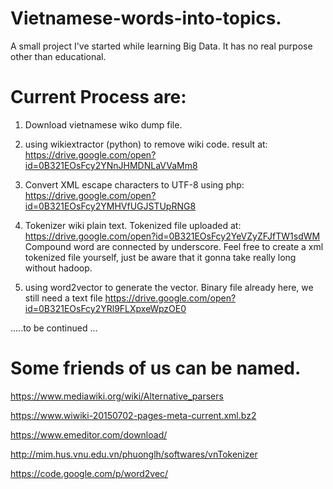 # Vietnamese-words-into-topics.
A small project I've started while learning Big Data. It has no real purpose other than educational.

# Current Process are: 
1. Download vietnamese wiko dump file.

2. using wikiextractor (python) to remove wiki code. result at:
https://drive.google.com/open?id=0B321EOsFcy2YNnJHMDNLaVVaMm8

3. Convert XML escape characters to UTF-8 using php:
https://drive.google.com/open?id=0B321EOsFcy2YMHVfUGJSTUpRNG8

4. Tokenizer wiki plain text. Tokenized file uploaded at:
https://drive.google.com/open?id=0B321EOsFcy2YeVZyZFJfTW1sdWM 
Compound word are connected by underscore. 
Feel free to create a xml tokenized file yourself, just be aware that it gonna take really long without hadoop.

5. using word2vector to generate the vector. Binary file already here, we still need a text file
https://drive.google.com/open?id=0B321EOsFcy2YRl9FLXpxeWpzOE0

 .....to be continued ... 
# Some friends of us can be named.
https://www.mediawiki.org/wiki/Alternative_parsers

https://www.wiwiki-20150702-pages-meta-current.xml.bz2 

https://www.emeditor.com/download/

http://mim.hus.vnu.edu.vn/phuonglh/softwares/vnTokenizer

https://code.google.com/p/word2vec/
